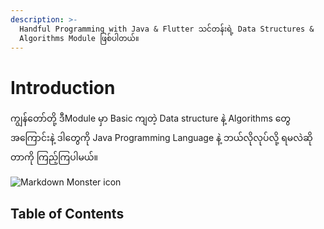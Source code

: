 ```yaml
---
description: >-
  Handful Programming with Java & Flutter သင်တန်းရဲ့ Data Structures &
  Algorithms Module ဖြစ်ပါတယ်။
---
```


# Introduction

ကျွန်တော်တို့ ဒီModule မှာ Basic ကျတဲ့ Data structure နဲ့ Algorithms တွေ အကြောင်းနဲ့ ဒါတွေကို Java Programming Language နဲ့ ဘယ်လိုလုပ်လို့ ရမလဲဆိုတာကို ကြည့်ကြပါမယ်။

![Markdown Monster icon](https://miro.medium.com/max/2726/0*UVG1F-0kLAEWAT3k)

## Table of Contents

